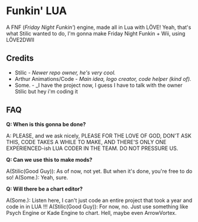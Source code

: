 # Funkin' LUA

A FNF (_Friday Night Funkin'_) engine, made all in Lua with LÖVE!
Yeah, that's what Stilic wanted to do, I'm gonna make Friday Night Funkin + Wii, using LÖVE2DWII

## Credits

- Stilic - _Newer repo owner, he's very cool._
- Arthur Animations/Code - _Main idea, logo creator, code helper (kind of)._
- Some. - _I have the project now, I guess I have to talk with the owner Stilic but hey i'm coding it

## FAQ

**Q: When is this gonna be done?**

A: PLEASE, and we ask nicely, PLEASE FOR THE LOVE OF GOD, DON'T ASK THIS, CODE TAKES A WHILE TO MAKE, AND THERE'S ONLY ONE EXPERIENCED-ish LUA CODER IN THE TEAM. DO NOT PRESSURE US.

**Q: Can we use this to make mods?**

A(Stilic(Good Guy)): As of now, not yet. But when it's done, you're free to do so!
A(Some.): Yeah, sure.

**Q: Will there be a chart editor?**

A(Some.): Listen here, I can't just code an entire project that took a year and code in in LUA !!!
A(Stilic(Good Guy)): For now, no. Just use something like Psych Engine or Kade Engine to chart. Hell, maybe even ArrowVortex.
